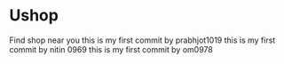 # Ushop
Find shop near you
this is my first commit by prabhjot1019
this is my first commit by nitin 0969
this is my first commit by om0978
